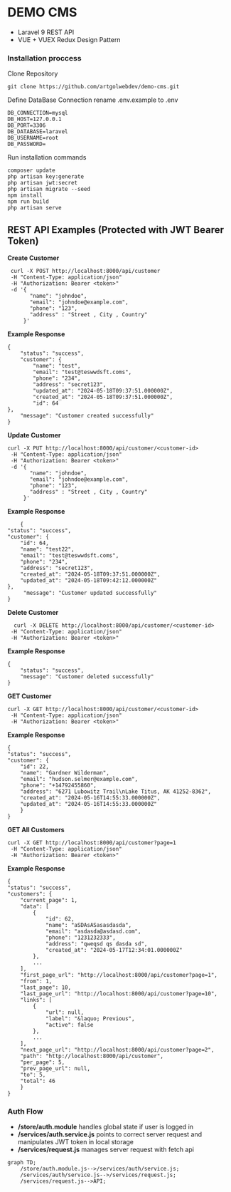 # DEMO CMS 

- Laravel 9 REST API 
- VUE + VUEX Redux Design Pattern 


### Installation proccess


Clone Repository

`git clone https://github.com/artgolwebdev/demo-cms.git`

Define DataBase Connection
rename .env.example to .env

	DB_CONNECTION=mysql
	DB_HOST=127.0.0.1
	DB_PORT=3306
	DB_DATABASE=laravel
	DB_USERNAME=root
	DB_PASSWORD=

Run installation commands

    composer update 
    php artisan key:generate
    php artisan jwt:secret
    php artisan migrate --seed 
	npm install
	npm run build 
	php artisan serve 

## REST API Examples (Protected with JWT Bearer Token)
**Create Customer**

	 curl -X POST http://localhost:8000/api/customer 
     -H "Content-Type: application/json" 
     -H "Authorization: Bearer <token>" 
     -d '{
           "name": "johndoe",
           "email": "johndoe@example.com",
           "phone": "123",
		   "address" : "Street , City , Country"
         }'
		 

**Example Response**

	{
    	"status": "success",
    	"customer": {
        	"name": "test",
        	"email": "test@teswwdsft.coms",
        	"phone": "234",
        	"address": "secret123",
        	"updated_at": "2024-05-18T09:37:51.000000Z",
        	"created_at": "2024-05-18T09:37:51.000000Z",
        	"id": 64
    },
    	"message": "Customer created successfully"
	}

**Update Customer**

	curl -X PUT http://localhost:8000/api/customer/<customer-id>
     -H "Content-Type: application/json" 
     -H "Authorization: Bearer <token>" 
     -d '{
           "name": "johndoe",
           "email": "johndoe@example.com",
           "phone": "123",
		   "address" : "Street , City , Country"
         }'

**Example Response**

		{
    "status": "success",
    "customer": {
        "id": 64,
        "name": "test22",
        "email": "test@teswwdsft.coms",
        "phone": "234",
        "address": "secret123",
        "created_at": "2024-05-18T09:37:51.000000Z",
        "updated_at": "2024-05-18T09:42:12.000000Z"
    },
   		 "message": "Customer updated successfully"
	}

**Delete Customer**

	  curl -X DELETE http://localhost:8000/api/customer/<customer-id>
     -H "Content-Type: application/json" 
     -H "Authorization: Bearer <token>" 

**Example Response**
		
	{
    	"status": "success",
    	"message": "Customer deleted successfully"
	}


**GET Customer**

	curl -X GET http://localhost:8000/api/customer/<customer-id> 
     -H "Content-Type: application/json" 
     -H "Authorization: Bearer <token>" 

**Example Response**

	{
    "status": "success",
    "customer": {
        "id": 22,
        "name": "Gardner Wilderman",
        "email": "hudson.selmer@example.com",
        "phone": "+14792455860",
        "address": "6271 Lubowitz Trail\nLake Titus, AK 41252-8362",
        "created_at": "2024-05-16T14:55:33.000000Z",
        "updated_at": "2024-05-16T14:55:33.000000Z"
    	}
	}

**GET All Customers**

	curl -X GET http://localhost:8000/api/customer?page=1 
     -H "Content-Type: application/json" 
     -H "Authorization: Bearer <token>" 

**Example Response**

	{
    "status": "success",
    "customers": {
        "current_page": 1,
        "data": [
            {
                "id": 62,
                "name": "aSDAsASasasdasda",
                "email": "asdasda@asdasd.com",
                "phone": "1231232333",
                "address": "qweqsd qs dasda sd",
                "created_at": "2024-05-17T12:34:01.000000Z"
            },
            ...
        ],
        "first_page_url": "http://localhost:8000/api/customer?page=1",
        "from": 1,
        "last_page": 10,
        "last_page_url": "http://localhost:8000/api/customer?page=10",
        "links": [
            {
                "url": null,
                "label": "&laquo; Previous",
                "active": false
            },
            ...
        ],
        "next_page_url": "http://localhost:8000/api/customer?page=2",
        "path": "http://localhost:8000/api/customer",
        "per_page": 5,
        "prev_page_url": null,
        "to": 5,
        "total": 46
    	}
	}


### Auth Flow 

- **/store/auth.module**
handles global state if user is logged in
- **/services/auth.service.js**
points to correct server request and manipulates JWT token in local storage
- **/services/request.js**
manages server request with fetch api 

```mermaid
graph TD;
    /store/auth.module.js-->/services/auth/service.js;
    /services/auth/service.js-->/services/request.js;
    /services/request.js-->API;
    